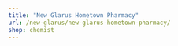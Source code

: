 ```yaml
---
title: "New Glarus Hometown Pharmacy"
url: /new-glarus/new-glarus-hometown-pharmacy/
shop: chemist
---
```

